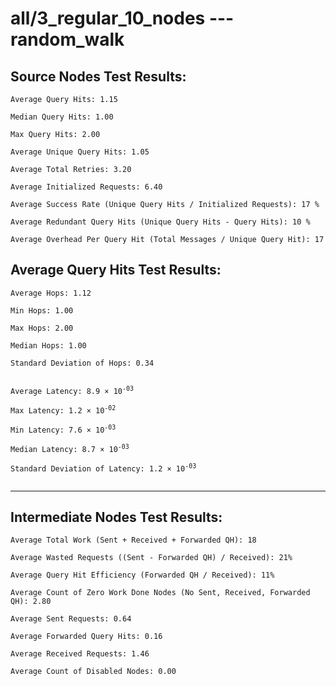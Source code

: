 # all/3_regular_10_nodes --- random_walk
## Source Nodes Test Results:
	Average Query Hits: 1.15

	Median Query Hits: 1.00

	Max Query Hits: 2.00

	Average Unique Query Hits: 1.05

	Average Total Retries: 3.20

	Average Initialized Requests: 6.40

	Average Success Rate (Unique Query Hits / Initialized Requests): 17 %

	Average Redundant Query Hits (Unique Query Hits - Query Hits): 10 %

	Average Overhead Per Query Hit (Total Messages / Unique Query Hit): 17



## Average Query Hits Test Results:
<pre><code>Average Hops: 1.12

Min Hops: 1.00

Max Hops: 2.00

Median Hops: 1.00

Standard Deviation of Hops: 0.34


Average Latency: 8.9 × 10<sup>-03</sup>

Max Latency: 1.2 × 10<sup>-02</sup>

Min Latency: 7.6 × 10<sup>-03</sup>

Median Latency: 8.7 × 10<sup>-03</sup>

Standard Deviation of Latency: 1.2 × 10<sup>-03</sup>

</code></pre>

---------------------------------------------
## Intermediate Nodes Test Results:

	Average Total Work (Sent + Received + Forwarded QH): 18

	Average Wasted Requests ((Sent - Forwarded QH) / Received): 21%

	Average Query Hit Efficiency (Forwarded QH / Received): 11%

	Average Count of Zero Work Done Nodes (No Sent, Received, Forwarded QH): 2.80

	Average Sent Requests: 0.64

	Average Forwarded Query Hits: 0.16

	Average Received Requests: 1.46

	Average Count of Disabled Nodes: 0.00

